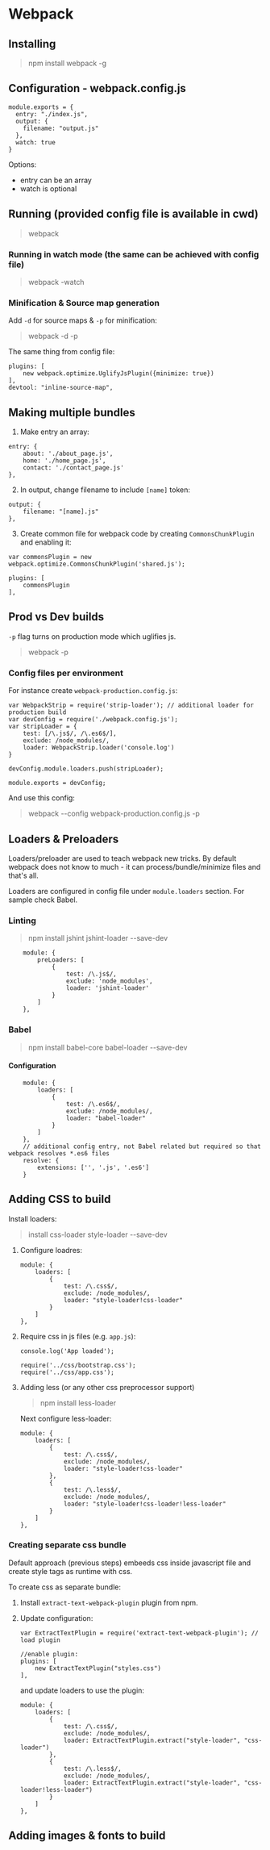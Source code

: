 # Webpack

## Installing

> npm install webpack -g

## Configuration - webpack.config.js

```
module.exports = {
  entry: "./index.js",
  output: {
    filename: "output.js"
  },
  watch: true 
}
```

Options:
- entry can be an array
- watch is optional

## Running (provided config file is available in cwd)

> webpack

### Running in watch mode (the same can be achieved with config file)

> webpack -watch

### Minification & Source map generation

Add ```-d``` for source maps & ```-p``` for minification:

> webpack -d -p

The same thing from config file:

```
plugins: [
	new webpack.optimize.UglifyJsPlugin({minimize: true})
],
devtool: "inline-source-map",
```

## Making multiple bundles

1. Make entry an array:

```
entry: {
	about: './about_page.js',
	home: './home_page.js',
	contact: './contact_page.js'
},
```

2. In output, change filename to include ```[name]``` token:

```
output: {
	filename: "[name].js"
},
```

3. Create common file for webpack code by creating ```CommonsChunkPlugin``` and enabling it:

```
var commonsPlugin = new webpack.optimize.CommonsChunkPlugin('shared.js');

plugins: [
	commonsPlugin
],
```

## Prod vs Dev builds

```-p``` flag turns on production mode which uglifies js.

> webpack -p

### Config files per environment

For instance create ```webpack-production.config.js```:

```
var WebpackStrip = require('strip-loader'); // additional loader for production build
var devConfig = require('./webpack.config.js');
var stripLoader = {
	test: [/\.js$/, /\.es6$/],
	exclude: /node_modules/,
	loader: WebpackStrip.loader('console.log')
}

devConfig.module.loaders.push(stripLoader);

module.exports = devConfig;
```

And use this config:

> webpack --config webpack-production.config.js -p

## Loaders & Preloaders

Loaders/preloader are used to teach webpack new tricks. By default webpack does not know to much - it can process/bundle/minimize files and that's all.

Loaders are configured in config file under ```module.loaders``` section. For sample check Babel.

### Linting

> npm install jshint jshint-loader --save-dev

```
	module: {
		preLoaders: [
			{
				test: /\.js$/,
				exclude: 'node_modules',
				loader: 'jshint-loader'
			}
		]
	},
```

### Babel

> npm install babel-core babel-loader --save-dev

#### Configuration

```
	module: {
		loaders: [
			{
				test: /\.es6$/,
				exclude: /node_modules/,
				loader: "babel-loader"
			}
		]
	},
	// additional config entry, not Babel related but required so that webpack resolves *.es6 files
	resolve: {
		extensions: ['', '.js', '.es6']
	}	
```

## Adding CSS to build

Install loaders:

> install css-loader style-loader --save-dev

1. Configure loadres:
	
	```
	module: {
		loaders: [
			{
				test: /\.css$/,
				exclude: /node_modules/,
				loader: "style-loader!css-loader"
			}
		]
	},
	```
	
2. Require css in js files (e.g. ```app.js```):
	
	```
	console.log('App loaded');
	
	require('../css/bootstrap.css');
	require('../css/app.css');
	```
	
3. Adding less (or any other css preprocessor support)

	> npm install less-loader
	
	Next configure less-loader:
	
	```
	module: {
		loaders: [
			{
				test: /\.css$/,
				exclude: /node_modules/,
				loader: "style-loader!css-loader"
			},
			{
				test: /\.less$/,
				exclude: /node_modules/,
				loader: "style-loader!css-loader!less-loader"
			}
		]
	},
	```

### Creating separate css bundle

Default approach (previous steps) embeeds css inside javascript file and create style tags as runtime with css.

To create css as separate bundle:

1. Install ```extract-text-webpack-plugin``` plugin from npm.
2. Update configuration:

	```
	var ExtractTextPlugin = require('extract-text-webpack-plugin'); // load plugin
	
	//enable plugin:
	plugins: [
		new ExtractTextPlugin("styles.css")
	],
	```
	
	and update loaders to use the plugin:
	
	```
	module: {
		loaders: [
			{
				test: /\.css$/,
				exclude: /node_modules/,
				loader: ExtractTextPlugin.extract("style-loader", "css-loader")
			},
			{
				test: /\.less$/,
				exclude: /node_modules/,
				loader: ExtractTextPlugin.extract("style-loader", "css-loader!less-loader")
			}
		]
	},
	```

## Adding images & fonts to build
